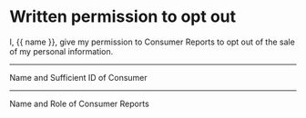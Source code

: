 # Written permission to opt out

I, {{ name }}, give my permission to Consumer Reports to opt out of the sale of my personal information.

________________
Name and Sufficient ID of Consumer 

________________
Name and Role of Consumer Reports

